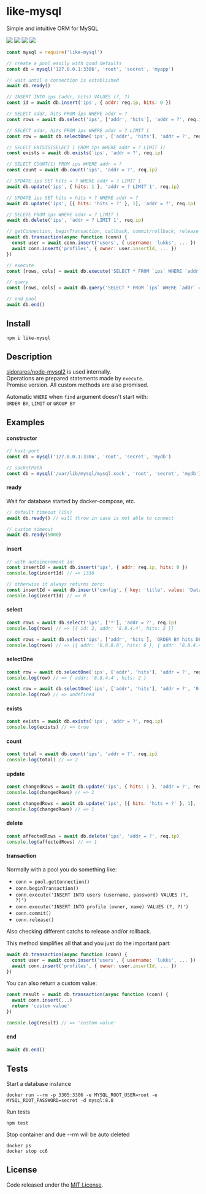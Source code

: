 # like-mysql

Simple and intuitive ORM for MySQL

![](https://img.shields.io/npm/v/like-mysql.svg) ![](https://img.shields.io/npm/dt/like-mysql.svg) ![](https://img.shields.io/badge/tested_with-tape-e683ff.svg) ![](https://img.shields.io/github/license/LuKks/like-mysql.svg)

```javascript
const mysql = require('like-mysql')

// create a pool easily with good defaults
const db = mysql('127.0.0.1:3306', 'root', 'secret', 'myapp')

// wait until a connection is established
await db.ready()

// INSERT INTO ips (addr, hits) VALUES (?, ?)
const id = await db.insert('ips', { addr: req.ip, hits: 0 })

// SELECT addr, hits FROM ips WHERE addr = ?
const rows = await db.select('ips', ['addr', 'hits'], 'addr = ?', req.ip)

// SELECT addr, hits FROM ips WHERE addr = ? LIMIT 1
const row = await db.selectOne('ips', ['addr', 'hits'], 'addr = ?', req.ip)

// SELECT EXISTS(SELECT 1 FROM ips WHERE addr = ? LIMIT 1)
const exists = await db.exists('ips', 'addr = ?', req.ip)

// SELECT COUNT(1) FROM ips WHERE addr = ?
const count = await db.count('ips', 'addr = ?', req.ip)

// UPDATE ips SET hits = ? WHERE addr = ? LIMIT 1
await db.update('ips', { hits: 1 }, 'addr = ? LIMIT 1', req.ip)

// UPDATE ips SET hits = hits + ? WHERE addr = ?
await db.update('ips', [{ hits: 'hits + ?' }, 1], 'addr = ?', req.ip)

// DELETE FROM ips WHERE addr = ? LIMIT 1
await db.delete('ips', 'addr = ? LIMIT 1', req.ip)

// getConnection, beginTransaction, callback, commit/rollback, release
await db.transaction(async function (conn) {
  const user = await conn.insert('users', { username: 'lukks', ... })
  await conn.insert('profiles', { owner: user.insertId, ... })
})

// execute
const [rows, cols] = await db.execute('SELECT * FROM `ips` WHERE `addr` = ?', [req.ip])

// query
const [rows, cols] = await db.query('SELECT * FROM `ips` WHERE `addr` = "8.8.8.8"')

// end pool
await db.end()
```

## Install
```
npm i like-mysql
```

## Description
[sidorares/node-mysql2](https://github.com/sidorares/node-mysql2) is used internally.\
Operations are prepared statements made by `execute`.\
Promise version. All custom methods are also promised.

Automatic `WHERE` when `find` argument doesn't start with:\
`ORDER BY`, `LIMIT` or `GROUP BY`

## Examples
#### constructor
```javascript
// host:port
const db = mysql('127.0.0.1:3306', 'root', 'secret', 'mydb')

// socketPath
const db = mysql('/var/lib/mysql/mysql.sock', 'root', 'secret', 'mydb')
```

#### ready
Wait for database started by docker-compose, etc.
```javascript
// default timeout (15s)
await db.ready() // will throw in case is not able to connect

// custom timeout
await db.ready(5000)
```

#### insert
```javascript
// with autoincrement id:
const insertId = await db.insert('ips', { addr: req.ip, hits: 0 })
console.log(insertId) // => 1336

// otherwise it always returns zero:
const insertId = await db.insert('config', { key: 'title', value: 'Database' })
console.log(insertId) // => 0
```

#### select
```javascript
const rows = await db.select('ips', ['*'], 'addr = ?', req.ip)
console.log(rows) // => [{ id: 2, addr: '8.8.4.4', hits: 2 }]

const rows = await db.select('ips', ['addr', 'hits'], 'ORDER BY hits DESC')
console.log(rows) // => [{ addr: '8.8.8.8', hits: 6 }, { addr: '8.8.4.4', hits: 2 }, ...]
```

#### selectOne
```javascript
const row = await db.selectOne('ips', ['addr', 'hits'], 'addr = ?', req.ip)
console.log(row) // => { addr: '8.8.4.4', hits: 2 }

const row = await db.selectOne('ips', ['addr', 'hits'], 'addr = ?', '0.0.0.0')
console.log(row) // => undefined
```

#### exists
```javascript
const exists = await db.exists('ips', 'addr = ?', req.ip)
console.log(exists) // => true
```

#### count
```javascript
const total = await db.count('ips', 'addr = ?', req.ip)
console.log(total) // => 2
```

#### update
```javascript
const changedRows = await db.update('ips', { hits: 1 }, 'addr = ?', req.ip)
console.log(changedRows) // => 1

const changedRows = await db.update('ips', [{ hits: 'hits + ?' }, 1], 'addr = ?', req.ip)
console.log(changedRows) // => 1
```

#### delete
```javascript
const affectedRows = await db.delete('ips', 'addr = ?', req.ip)
console.log(affectedRows) // => 1
```

#### transaction
Normally with a pool you do something like:
- `conn = pool.getConnection()`
- `conn.beginTransaction()`
- `conn.execute('INSERT INTO users (username, password) VALUES (?, ?)')`
- `conn.execute('INSERT INTO profile (owner, name) VALUES (?, ?)')`
- `conn.commit()`
- `conn.release()`

Also checking different catchs to release and/or rollback.

This method simplifies all that and you just do the important part:
```javascript
await db.transaction(async function (conn) {
  const user = await conn.insert('users', { username: 'lukks', ... })
  await conn.insert('profiles', { owner: user.insertId, ... })
})
```

You can also return a custom value:
```javascript
const result = await db.transaction(async function (conn) {
  await conn.insert(...)
  return 'custom value'
})

console.log(result) // => 'custom value'
```

#### end
```javascript
await db.end()
```

## Tests
Start a database instance
```
docker run --rm -p 3305:3306 -e MYSQL_ROOT_USER=root -e MYSQL_ROOT_PASSWORD=secret -d mysql:8.0
```

Run tests
```
npm test
```

Stop container and due --rm will be auto deleted
```
docker ps
docker stop cc6
```

## License
Code released under the [MIT License](https://github.com/LuKks/like-mysql/blob/master/LICENSE).

